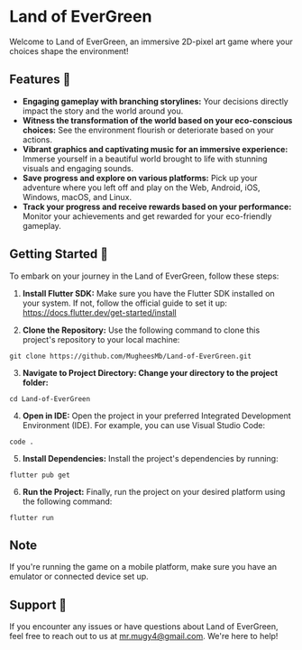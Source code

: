 # Land of EverGreen

Welcome to Land of EverGreen, an immersive 2D-pixel art game where your choices shape the environment!

## Features 🌲

* **Engaging gameplay with branching storylines:** Your decisions directly impact the story and the world around you.
* **Witness the transformation of the world based on your eco-conscious choices:** See the environment flourish or deteriorate based on your actions.
* **Vibrant graphics and captivating music for an immersive experience:** Immerse yourself in a beautiful world brought to life with stunning visuals and engaging sounds.
* **Save progress and explore on various platforms:** Pick up your adventure where you left off and play on the Web, Android, iOS, Windows, macOS, and Linux.
* **Track your progress and receive rewards based on your performance:** Monitor your achievements and get rewarded for your eco-friendly gameplay.

## Getting Started 🚀

To embark on your journey in the Land of EverGreen, follow these steps:

1. **Install Flutter SDK:** 
Make sure you have the Flutter SDK installed on your system. If not, follow the official guide to set it up: https://docs.flutter.dev/get-started/install

2. **Clone the Repository:**
Use the following command to clone this project's repository to your local machine:

  ```git clone https://github.com/MugheesMb/Land-of-EverGreen.git```

3. **Navigate to Project Directory: Change your directory to the project folder:**

  ```cd Land-of-EverGreen```

4. **Open in IDE:** Open the project in your preferred Integrated Development Environment (IDE). For example, you can use Visual Studio Code:

  ```code .```

5. **Install Dependencies:** Install the project's dependencies by running:

  ```flutter pub get```

6. **Run the Project:** Finally, run the project on your desired platform using the following command:

  ```flutter run ```
## Note
If you're running the game on a mobile platform, make sure you have an emulator or connected device set up.

## Support 🌱
If you encounter any issues or have questions about Land of EverGreen, feel free to reach out to us at [mr.mugy4@gmail.com](mailto:mr.mugy4@gmail.com). We're here to help!
